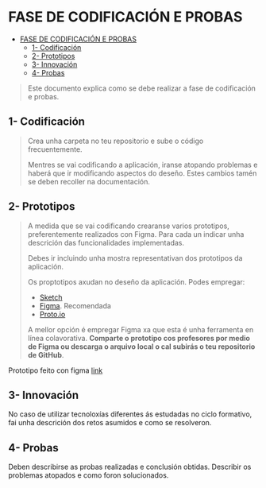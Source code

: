 # FASE DE CODIFICACIÓN E PROBAS

- [FASE DE CODIFICACIÓN E PROBAS](#fase-de-codificación-e-probas)
  - [1- Codificación](#1--codificación)
  - [2- Prototipos](#2--prototipos)
  - [3- Innovación](#3--innovación)
  - [4- Probas](#4--probas)

> Este documento explica como se debe realizar a fase de codificación e probas.

## 1- Codificación

> Crea unha carpeta no teu repositorio e sube o código frecuentemente.
>
> Mentres se vai codificando a aplicación, iranse atopando problemas e haberá que ir modificando aspectos do deseño. Estes cambios tamén se deben recoller na documentación.

## 2- Prototipos

> A medida que se vai codificando crearanse varios prototipos, preferentemente realizados con Figma. Para cada un indicar unha descrición das funcionalidades implementadas.
>
> Debes ir incluindo unha mostra representativan dos prototipos da aplicación.
>
> Os proptotipos axudan no deseño da aplicación. Podes empregar:
>
> - [Sketch](https://www.sketch.com/)
> - [Figma](https://www.figma.com/). Recomendada
> - [Proto.io](https://proto.io/)
>
> A mellor opción é empregar Figma xa que esta é unha ferramenta en línea colavorativa. 
> **Comparte o prototipo cos profesores por medio de Figma ou descarga o arquivo local o cal subirás o teu repositorio de GitHub**.

Prototipo feito con figma [link](https://www.figma.com/design/Rke6YFKyoGgpY2LTTlct7r/Untitled?node-id=0-1&t=VIk5YrQiSYUgi63B-1)
## 3- Innovación

No caso de utilizar tecnoloxías diferentes ás estudadas no ciclo formativo, fai unha descrición dos retos asumidos e como se resolveron.

## 4- Probas

Deben describirse as probas realizadas e conclusión obtidas. Describir os problemas atopados e como foron solucionados.
